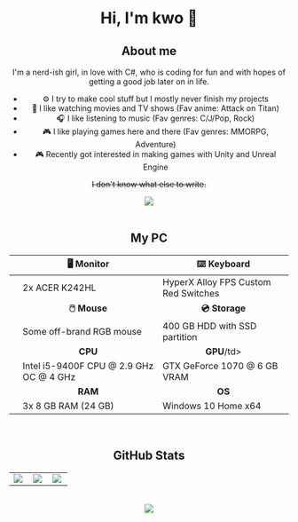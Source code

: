 # <div align="center">Hi, I'm kwo 🌸</div>

<!-- About Me -->
## <div align="center">About me</div>

<div align="center">
  <p>I'm a nerd-ish girl, in love with C#, who is coding for fun and with hopes of getting a good job later on in life.</p>
  
  <ul style="display: table;">
    <li>⚙️ I try to make cool stuff but I mostly never finish my projects</li>
    <li>🎥 I like watching movies and TV shows (Fav anime: Attack on Titan)</li>
    <li>🎧 I like listening to music (Fav genres: C/J/Pop, Rock)</li>
    <li>🎮 I like playing games here and there (Fav genres: MMORPG, Adventure)</li>
    <li>🎮 Recently got interested in making games with Unity and Unreal Engine</li>
  </ul>  
  
  <p><strike>I don't know what else to write.</strike></p>
</div>
<!-- About Me -->

<!-- Spotify -->
<div align="center">
  <img src="https://novatorem.kageroukw.vercel.app/api/spotify" href="https://open.spotify.com/user/948gaxqqryetkwyhbb8arr67m" />
</div>
<!-- Spotify -->

<br />

<!-- PC -->
## <div align="center">My PC</div>

<div align="center">
  <table class="tg">
  <thead>
    <tr>
      <th class="tg-o1jl"></th>
      <th align="center" class="tg-o1jl"><b>🖥️ Monitor</b></th>
      <th align="center" class="tg-o1jl"><b>⌨️ Keyboard</b></th>
    </tr>
  </thead>
  <tbody>
    <tr>
      <td class="tg-umm4"></td>
      <td class="tg-umm4">2x ACER K242HL</td>
      <td class="tg-umm4">HyperX Alloy FPS Custom Red Switches</td>
    </tr>
    <tr>
      <td class="tg-o1jl"></td>
      <td align="center" class="tg-o1jl"><b>🖱️ Mouse</b></td>
      <td align="center" class="tg-o1jl"><b>💿 Storage</b></td>
    </tr>
    <tr>
      <td class="tg-umm4"></td>
      <td class="tg-umm4">Some off-brand RGB mouse</td>
      <td class="tg-umm4">400 GB HDD with SSD partition</td>
    </tr>
    <tr>
      <td class="tg-o1jl"></td>
      <td align="center" class="tg-o1jl"><b>CPU</b></td>
      <td align="center" class="tg-o1jl"><b>GPU</b>/td>
    </tr>
    <tr>
      <td class="tg-umm4"></td>
      <td class="tg-umm4">Intel i5-9400F CPU @ 2.9 GHz OC @ 4 GHz</td>
      <td class="tg-umm4">GTX GeForce 1070 @ 6 GB VRAM</td>
    </tr>
    <tr>
      <td class="tg-o1jl"></td>
      <td align="center" class="tg-o1jl"><b>RAM</b></td>
      <td align="center" class="tg-o1jl"><b>OS</b></td>
    </tr>
    <tr>
      <td class="tg-umm4"></td>
      <td class="tg-umm4">3x 8 GB RAM (24 GB)</td>
      <td class="tg-umm4">Windows 10 Home x64</td>
    </tr>
  </tbody>
  </table>
</div>
<!-- PC -->

<br />

## <div align="center">GitHub Stats</div>

<div align="center">
  
  <center>
    <table>
      <tr>
          <td><img align="left" src="https://github-readme-stats.vercel.app/api?username=kageroukw&theme=material-palenight&count_private=true" /></td>
          <td><img align="left" src="https://github-readme-stats.vercel.app/api/wakatime/?username=minato&theme=material-palenight&layout=compact"/></td>
          <td><img align="left" src="https://github-readme-stats.vercel.app/api/top-langs/?username=kageroukw&theme=material-palenight&layout=compact"/></td>
      </tr>   
    </table>
  </center>
</div>
<br />
<div align="center">
  <img src="https://komarev.com/ghpvc/?username=kageroukw&color=ff69b4&style=flat-square&label=Profile+Visits" />
</div>
